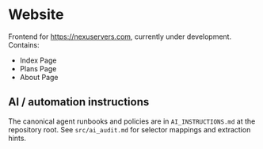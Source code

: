 # Website

Frontend for https://nexuservers.com, currently under development.
Contains:
- Index Page
- Plans Page
- About Page

## AI / automation instructions
 The canonical agent runbooks and policies are in `AI_INSTRUCTIONS.md` at the repository root. See `src/ai_audit.md` for selector mappings and extraction hints.